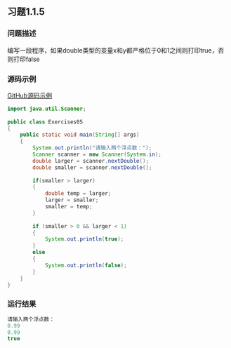 ## 习题1.1.5  
  
### 问题描述  
编写一段程序，如果double类型的变量x和y都严格位于0和1之间则打印true，否则打印false  
  
### 源码示例  
[GitHub源码示例](https://github.com/MoonsunS/Algorithms/blob/master/src/main/java/com/moonsuns/algorithms/chapter01/section01/Exercises05.java)  
  
```java  
import java.util.Scanner;  
  
public class Exercises05  
{  
    public static void main(String[] args)  
    {  
        System.out.println("请输入两个浮点数：");  
        Scanner scanner = new Scanner(System.in);  
        double larger = scanner.nextDouble();  
        double smaller = scanner.nextDouble();  
  
        if(smaller > larger)  
        {  
            double temp = larger;  
            larger = smaller;  
            smaller = temp;  
        }  
  
        if (smaller > 0 && larger < 1)  
        {  
            System.out.println(true);  
        }  
        else  
        {  
            System.out.println(false);  
        }  
    }  
}  
```  
  
### 运行结果  
  
```java  
请输入两个浮点数：  
0.99  
0.99  
true  
```